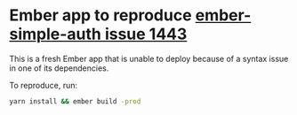 # Ember app to reproduce [ember-simple-auth issue 1443](https://github.com/simplabs/ember-simple-auth/issues/1443)

This is a fresh Ember app that is unable to deploy because of a syntax issue in one of its dependencies.

To reproduce, run:

```sh
yarn install && ember build -prod
```
